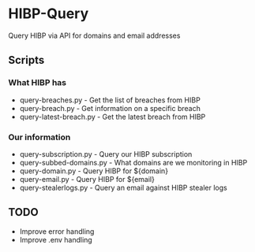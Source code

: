 # HIBP-Query

Query HIBP via API for domains and email addresses

## Scripts

### What HIBP has 
 * query-breaches.py - Get the list of breaches from HIBP
 * query-breach.py - Get information on a specific breach
 * query-latest-breach.py - Get the latest breach from HIBP

### Our information
 * query-subscription.py - Query our HIBP subscription
 * query-subbed-domains.py - What domains are we monitoring in HIBP
 * query-domain.py - Query HIBP for ${domain}
 * query-email.py - Query HIBP for ${email}
 * query-stealerlogs.py - Query an email against HIBP stealer logs


## TODO

 * Improve error handling
 * Improve .env handling
